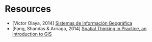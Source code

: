 # Resources

* [Victor Olaya, 2014] [Sistemas de Información Geográfica]()
* [Fang, Shandas & Arriaga, 2014] [Spatial Thinking in Practice, an introduction to GIS]()
